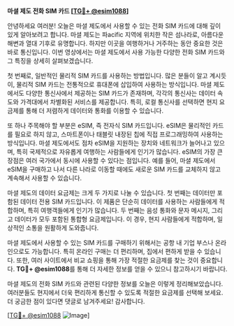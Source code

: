 **마셜 제도 전화 SIM 카드 [[TG💪+ @esim1088](https://t.me/s/esim1088)]**

안녕하세요 여러분! 오늘은 마셜 제도에서 사용할 수 있는 전화 SIM 카드에 대해 깊이 있게 알아보려고 합니다. 마셜 제도는 파acific 지역에 위치한 작은 섬나라로, 아름다운 해변과 열대 기후로 유명합니다. 하지만 이곳을 여행하거나 거주하는 동안 중요한 것은 바로 통신입니다. 이번 영상에서는 마셜 제도에서 사용 가능한 다양한 전화 SIM 카드와 그 특징을 상세히 살펴보겠습니다.

첫 번째로, 일반적인 물리적 SIM 카드를 사용하는 방법입니다. 많은 분들이 알고 계시듯이, 물리적 SIM 카드는 전통적으로 휴대폰에 삽입하여 사용하는 방식입니다. 마셜 제도에서도 다양한 통신사에서 제공하는 SIM 카드가 존재하며, 각각의 통신사는 데이터 속도와 가격대에서 차별화된 서비스를 제공합니다. 특히, 로컬 통신사를 선택하면 현지 요금제를 통해 더 저렴하게 데이터와 통화를 이용할 수 있습니다.

또 하나 주목해야 할 부분은 eSIM, 즉 전자식 SIM 카드입니다. eSIM은 물리적인 카드를 필요로 하지 않고, 스마트폰이나 태블릿 내장된 칩에 직접 프로그래밍하여 사용하는 방식입니다. 마셜 제도에서도 점차 eSIM을 지원하는 장치와 네트워크가 늘어나고 있으며, 특히 국제적으로 자유롭게 여행하는 사람들에게 인기가 많습니다. eSIM의 가장 큰 장점은 여러 국가에서 동시에 사용할 수 있다는 점입니다. 예를 들어, 마셜 제도에서 eSIM을 구매하고 나서 다른 나라로 이동할 때에도 새로운 SIM 카드를 교체하지 않고 계속해서 사용할 수 있습니다.

마셜 제도의 데이터 요금제는 크게 두 가지로 나눌 수 있습니다. 첫 번째는 데이터만 포함된 데이터 전용 SIM 카드입니다. 이 제품은 단순히 데이터를 사용하는 사람들에게 적합하며, 특히 여행객들에게 인기가 많습니다. 두 번째는 음성 통화와 문자 메시지, 그리고 데이터가 모두 포함된 통합형 요금제입니다. 이 경우, 현지 사람들에게 적합하며, 일상적인 소통을 원활하게 도와줍니다.

마셜 제도에서 사용할 수 있는 SIM 카드를 구매하기 위해서는 공항 내 기업 부스나 온라인으로도 가능합니다. 특히 온라인 구매는 더 편리하며, 집에서 편하게 받을 수 있습니다. 또한, 여러 사이트에서 비교 쇼핑을 통해 가장 적절한 요금제를 찾는 것이 중요합니다. **TG💪+ @esim1088**를 통해 더 자세한 정보를 얻을 수 있으니 참고하시기 바랍니다.

마셜 제도의 전화 SIM 카드와 관련된 다양한 정보를 오늘은 이렇게 정리해보았습니다. 여러분들도 현지에서 더욱 편리하게 통신할 수 있도록 적절한 요금제를 선택해 보세요. 더 궁금한 점이 있다면 댓글로 남겨주세요! 감사합니다.

[[TG💪+ @esim1088](https://t.me/s/esim1088) ![Image](https://i.postimg.cc/Y0z9fWf4/image.png)]